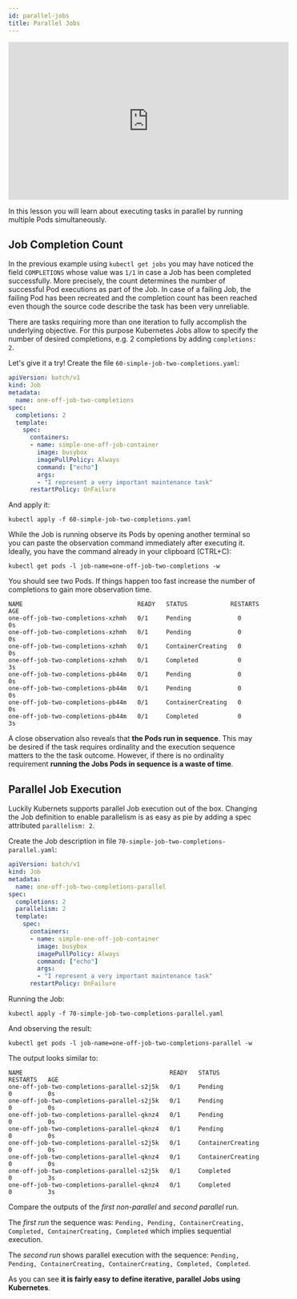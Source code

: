```yaml
---
id: parallel-jobs
title: Parallel Jobs
---
```


<iframe width="560" height="315" src="https://www.youtube-nocookie.com/embed/A9c07XS9go4" title="YouTube video player" frameborder="0" allow="accelerometer; autoplay; clipboard-write; encrypted-media; gyroscope; picture-in-picture" allowfullscreen></iframe>

In this lesson you will learn about executing tasks in parallel by running multiple Pods simultaneously.

## Job Completion Count

In the previous example using `kubectl get jobs` you may have noticed the field `COMPLETIONS` whose value was `1/1` in case a Job has been completed successfully. More precisely, the count determines the number of successful Pod executions as part of the Job. In case of a failing Job, the failing Pod has been recreated and the completion count has been reached even though the source code describe the task has been very unreliable.

There are tasks requiring more than one iteration to fully accomplish the underlying objective. For this purpose Kubernetes Jobs allow to specify the number of desired completions, e.g. 2 completions by adding `completions: 2`.

Let's give it a try! Create the file `60-simple-job-two-completions.yaml`:

```yaml
apiVersion: batch/v1
kind: Job
metadata:
  name: one-off-job-two-completions
spec:
  completions: 2
  template:
    spec:
      containers:
      - name: simple-one-off-job-container
        image: busybox
        imagePullPolicy: Always
        command: ["echo"]
        args:
        - "I represent a very important maintenance task"
      restartPolicy: OnFailure
```

And apply it:

    kubectl apply -f 60-simple-job-two-completions.yaml

While the Job is running observe its Pods by opening another terminal so you can paste the observation command immediately after executing it. Ideally, you have the command already in your clipboard (CTRL+C):

    kubectl get pods -l job-name=one-off-job-two-completions -w

You should see two Pods. If things happen too fast increase the number of completions to gain more observation time.

    NAME                                READY   STATUS            RESTARTS   AGE
    one-off-job-two-completions-xzhmh   0/1     Pending             0          0s
    one-off-job-two-completions-xzhmh   0/1     Pending             0          0s
    one-off-job-two-completions-xzhmh   0/1     ContainerCreating   0          0s
    one-off-job-two-completions-xzhmh   0/1     Completed           0          3s
    one-off-job-two-completions-pb44m   0/1     Pending             0          0s
    one-off-job-two-completions-pb44m   0/1     Pending             0          0s
    one-off-job-two-completions-pb44m   0/1     ContainerCreating   0          0s
    one-off-job-two-completions-pb44m   0/1     Completed           0          3s

A close observation also reveals that **the Pods run in sequence**. This may be desired if the task requires ordinality and the execution sequence matters to the the task outcome. However, if there is no ordinality requirement **running the Jobs Pods in sequence is a waste of time**.

## Parallel Job Execution

Luckily Kubernets supports parallel Job execution out of the box. Changing the Job definition to enable parallelism is as easy as pie by adding a spec attributed `parallelism: 2`.

Create the Job description in file `70-simple-job-two-completions-parallel.yaml`:

```yaml
apiVersion: batch/v1
kind: Job
metadata:
  name: one-off-job-two-completions-parallel
spec:
  completions: 2
  parallelism: 2
  template:
    spec:
      containers:
      - name: simple-one-off-job-container
        image: busybox
        imagePullPolicy: Always
        command: ["echo"]
        args:
        - "I represent a very important maintenance task"
      restartPolicy: OnFailure
```

Running the Job:

    kubectl apply -f 70-simple-job-two-completions-parallel.yaml

And observing the result:

    kubectl get pods -l job-name=one-off-job-two-completions-parallel -w

The output looks similar to:

    NAME                                         READY   STATUS    RESTARTS   AGE
    one-off-job-two-completions-parallel-s2j5k   0/1     Pending             0          0s
    one-off-job-two-completions-parallel-s2j5k   0/1     Pending             0          0s
    one-off-job-two-completions-parallel-qknz4   0/1     Pending             0          0s
    one-off-job-two-completions-parallel-qknz4   0/1     Pending             0          0s
    one-off-job-two-completions-parallel-s2j5k   0/1     ContainerCreating   0          0s
    one-off-job-two-completions-parallel-qknz4   0/1     ContainerCreating   0          0s
    one-off-job-two-completions-parallel-s2j5k   0/1     Completed           0          3s
    one-off-job-two-completions-parallel-qknz4   0/1     Completed           0          3s

Compare the outputs of the *first non-parallel* and *second parallel* run.

The *first run* the sequence was: `Pending, Pending, ContainerCreating, Completed, ContainerCreating, Completed` which implies sequential execution.

The *second run* shows parallel execution with the sequence: `Pending, Pending, ContainerCreating, ContainerCreating, Completed, Completed`.

As you can see **it is fairly easy to define iterative, parallel Jobs using Kubernetes**.
